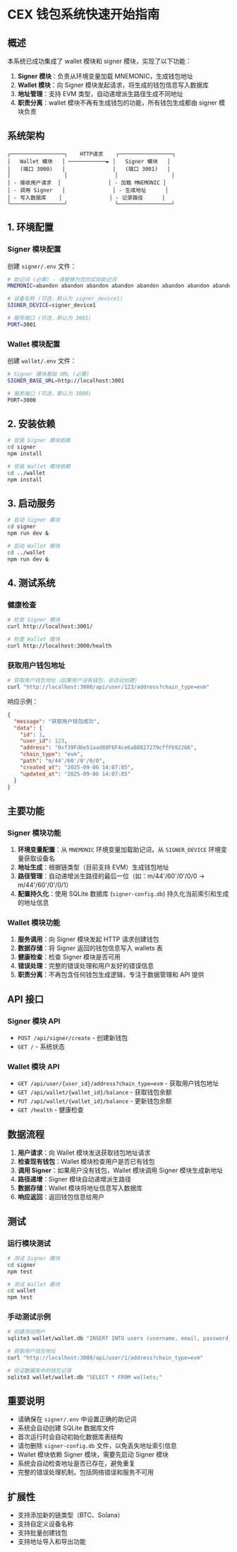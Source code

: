 # CEX 钱包系统快速开始指南

## 概述

本系统已成功集成了 wallet 模块和 signer 模块，实现了以下功能：

1. **Signer 模块**：负责从环境变量加载 MNEMONIC，生成钱包地址
2. **Wallet 模块**：向 Signer 模块发起请求，将生成的钱包信息写入数据库
3. **地址管理**：支持 EVM 类型，自动递增派生路径生成不同地址
4. **职责分离**：wallet 模块不再有生成钱包的功能，所有钱包生成都由 signer 模块负责

## 系统架构

```
┌─────────────────┐    HTTP请求    ┌─────────────────┐
│   Wallet 模块   │ ────────────► │   Signer 模块   │
│   (端口 3000)   │               │   (端口 3001)   │
│                 │               │                 │
│ - 接收用户请求  │               │ - 加载 MNEMONIC │
│ - 调用 Signer   │               │ - 生成地址      │
│ - 写入数据库    │               │ - 记录路径      │
└─────────────────┘               └─────────────────┘
```

## 1. 环境配置

### Signer 模块配置
创建 `signer/.env` 文件：
```bash
# 助记词 (必需) - 请替换为您的实际助记词
MNEMONIC=abandon abandon abandon abandon abandon abandon abandon abandon abandon abandon abandon about

# 设备名称 (可选，默认为 signer_device1)
SIGNER_DEVICE=signer_device1

# 服务端口 (可选，默认为 3001)
PORT=3001
```

### Wallet 模块配置
创建 `wallet/.env` 文件：
```bash
# Signer 模块基础 URL (必需)
SIGNER_BASE_URL=http://localhost:3001

# 服务端口 (可选，默认为 3000)
PORT=3000
```

## 2. 安装依赖

```bash
# 安装 Signer 模块依赖
cd signer
npm install

# 安装 Wallet 模块依赖
cd ../wallet
npm install
```

## 3. 启动服务

```bash
# 启动 Signer 模块
cd signer
npm run dev &

# 启动 Wallet 模块
cd ../wallet
npm run dev &
```

## 4. 测试系统

### 健康检查
```bash
# 检查 Signer 模块
curl http://localhost:3001/

# 检查 Wallet 模块
curl http://localhost:3000/health
```

### 获取用户钱包地址
```bash
# 获取用户钱包地址（如果用户没有钱包，会自动创建）
curl "http://localhost:3000/api/user/123/address?chain_type=evm"
```

响应示例：
```json
{
  "message": "获取用户钱包成功",
  "data": {
    "id": 1,
    "user_id": 123,
    "address": "0xf39Fd6e51aad88F6F4ce6aB8827279cffFb92266",
    "chain_type": "evm",
    "path": "m/44'/60'/0'/0/0",
    "created_at": "2025-09-06 14:07:05",
    "updated_at": "2025-09-06 14:07:05"
  }
}
```

## 主要功能

### Signer 模块功能

1. **环境变量配置**：从 `MNEMONIC` 环境变量加载助记词，从 `SIGNER_DEVICE` 环境变量获取设备名
2. **地址生成**：根据链类型（目前支持 EVM）生成钱包地址
3. **路径管理**：自动递增派生路径的最后一位（如：m/44'/60'/0'/0/0 → m/44'/60'/0'/0/1）
4. **配置持久化**：使用 SQLite 数据库 (`signer-config.db`) 持久化当前索引和生成的地址信息

### Wallet 模块功能

1. **服务调用**：向 Signer 模块发起 HTTP 请求创建钱包
2. **数据存储**：将 Signer 返回的钱包信息写入 wallets 表
3. **健康检查**：检查 Signer 模块是否可用
4. **错误处理**：完整的错误处理和用户友好的错误信息
5. **职责分离**：不再包含任何钱包生成逻辑，专注于数据管理和 API 提供

## API 接口

### Signer 模块 API

- `POST /api/signer/create` - 创建新钱包
- `GET /` - 系统状态

### Wallet 模块 API

- `GET /api/user/{user_id}/address?chain_type=evm` - 获取用户钱包地址
- `GET /api/wallet/{wallet_id}/balance` - 获取钱包余额
- `PUT /api/wallet/{wallet_id}/balance` - 更新钱包余额
- `GET /health` - 健康检查

## 数据流程

1. **用户请求**：向 Wallet 模块发送获取钱包地址请求
2. **检查现有钱包**：Wallet 模块检查用户是否已有钱包
3. **调用 Signer**：如果用户没有钱包，Wallet 模块调用 Signer 模块生成新地址
4. **路径递增**：Signer 模块自动递增派生路径
5. **数据存储**：Wallet 模块将地址信息写入数据库
6. **响应返回**：返回钱包信息给用户

## 测试

### 运行模块测试

```bash
# 测试 Signer 模块
cd signer
npm test

# 测试 Wallet 模块
cd wallet
npm test
```

### 手动测试示例

```bash
# 创建测试用户
sqlite3 wallet/wallet.db "INSERT INTO users (username, email, password_hash, status, kyc_status) VALUES ('testuser', 'test@example.com', 'hashed_password', 0, 0);"

# 获取用户钱包地址
curl "http://localhost:3000/api/user/1/address?chain_type=evm"

# 验证数据库中的钱包记录
sqlite3 wallet/wallet.db "SELECT * FROM wallets;"
```

## 重要说明

- 请确保在 `signer/.env` 中设置正确的助记词
- 系统会自动创建 SQLite 数据库文件
- 首次运行时会自动初始化数据库表结构
- 请勿删除 `signer-config.db` 文件，以免丢失地址索引信息
- Wallet 模块依赖 Signer 模块，需要先启动 Signer 模块
- 系统会自动检查地址是否已存在，避免重复
- 完整的错误处理机制，包括网络错误和服务不可用

## 扩展性

- 支持添加新的链类型（BTC、Solana）
- 支持自定义设备名称
- 支持批量创建钱包
- 支持地址导入和导出功能